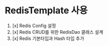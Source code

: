 # RedisTemplate 사용

1. [x] Redis Config 설정
2. [x] Redis CRUD를 위한 RedisDao 클래스 설계
3. [x] Redis 기본타입과 Hash 타입 추가
